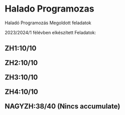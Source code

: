 # Halado Programozas
Haladó Programozás Megoldott feladatok

2023/2024/1 félévben elkészített Feladatok:

<h2>
<p>ZH1:10/10</p>

ZH2:10/10

ZH3:10/10

ZH4:10/10

NAGYZH:38/40 (Nincs accumulate)

</h2>
